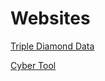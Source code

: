 # Websites

[Triple Diamond Data](http://triplediamonddata.com/)

[Cyber Tool](https://triplediamonddata.com/ComparisonTool.html)
